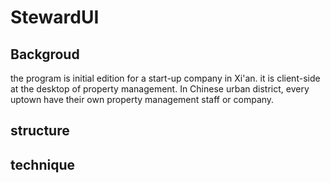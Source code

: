 # StewardUI

## Backgroud
the program is initial edition for a start-up company in Xi'an. it is client-side at the desktop of property management.
In Chinese urban district, every uptown have their own property management staff or company.

## structure

## technique
